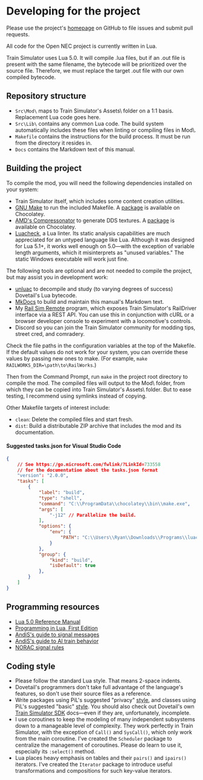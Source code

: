 # Developing for the project

Please use the project's [homepage](https://github.com/YoRYan/open-nec) on GitHub to file issues and submit pull requests.

All code for the Open NEC project is currently written in Lua.

Train Simulator uses Lua 5.0. It will compile .lua files, but if an .out file is present with the same filename, the bytecode will be prioritized over the source file. Therefore, we must replace the target .out file with our own compiled bytecode.

## Repository structure

- `Src\Mod\` maps to Train Simulator's Assets\ folder on a 1:1 basis. Replacement Lua code goes here.
- `Src\Lib\` contains any common Lua code. The build system automatically includes these files when linting or compiling files in Mod\\.
- `Makefile` contains the instructions for the build process. It must be run from the directory it resides in.
- `Docs` contains the Markdown text of this manual.

## Building the project

To compile the mod, you will need the following dependencies installed on your system:

- Train Simulator itself, which includes some content creation utilities.
- [GNU Make](https://www.gnu.org/software/make/) to run the included Makefile. A [package](https://community.chocolatey.org/packages/make) is available on Chocolatey.
- [AMD's Compressonator](https://gpuopen.com/compressonator/) to generate DDS textures. A [package](https://community.chocolatey.org/packages/compressonator-cli) is available on Chocolatey.
- [Luacheck](https://github.com/mpeterv/luacheck), a Lua linter. Its static analysis capabilities are much appreciated for an untyped language like Lua. Although it was designed for Lua 5.1+, it works well enough on 5.0—with the exception of variable length arguments, which it misinterprets as "unused variables." The static Windows executable will work just fine.

The following tools are optional and are not needed to compile the project, but may assist you in development work:

- [unluac](https://sourceforge.net/projects/unluac) to decompile and study (to varying degrees of success) Dovetail's Lua bytecode.
- [MkDocs](https://www.mkdocs.org/) to build and maintain this manual's Markdown text.
- My [Rail Sim Remote](https://github.com/yoryan/railsim-remote) program, which exposes Train Simulator's RailDriver interface via a REST API. You can use this in conjunction with cURL or a browser developer console to experiment with a locomotive's controls.
- Discord so you can join the Train Simulator community for modding tips, street cred, and comradery.

Check the file paths in the configuration variables at the top of the Makefile. If the default values do not work for your system, you can override these values by passing new ones to make. (For example, `make RAILWORKS_DIR=\path\to\RailWorks`.)

Then from the Command Prompt, run `make` in the project root directory to compile the mod. The compiled files will output to the Mod\ folder, from which they can be copied into Train Simulator's Assets\ folder. But to ease testing, I recommend using symlinks instead of copying.

Other Makefile targets of interest include:

- `clean`: Delete the compiled files and start fresh.
- `dist`: Build a distributable ZIP archive that includes the mod and its documentation.

#### Suggested tasks.json for Visual Studio Code

```json
{
    // See https://go.microsoft.com/fwlink/?LinkId=733558
    // for the documentation about the tasks.json format
    "version": "2.0.0",
    "tasks": [
        {
            "label": "build",
            "type": "shell",
            "command": "C:\\ProgramData\\chocolatey\\bin\\make.exe",
            "args": [
                "-j12" // Parallelize the build.
            ],
            "options": {
                "env": {
                    "PATH": "C:\\Users\\Ryan\\Downloads\\Programs\\luacheck"
                }
            },
            "group": {
                "kind": "build",
                "isDefault": true
            },
        }
    ]
}
```

## Programming resources

- [Lua 5.0 Reference Manual](https://www.lua.org/manual/5.0/manual.html)
- [Programming in Lua, First Edition](https://www.lua.org/pil/contents.html)
- [AndiS's guide to signal messages](https://forums.uktrainsim.com/viewtopic.php?f=359&t=129485)
- [AndiS's guide to AI train behavior](https://www.trainsimdev.com/forum/viewtopic.php?p=509)
- [NORAC signal rules](https://signals.jovet.net/rules/NORAC%20Signal%20Rules.pdf)

## Coding style

- Please follow the standard Lua style. That means 2-space indents.
- Dovetail's programmers don't take full advantage of the language's features, so don't use their source files as a reference.
- Write packages using PiL's suggested "privacy" [style](https://www.lua.org/pil/15.2.html), and classes using PiL's suggested "basic" [style](https://www.lua.org/pil/16.1.html). You should also check out Dovetail's own [Train Simulator SDK](https://sites.google.com/a/railsimdev.com/dtgts1sdk/reference-manual) docs—even if they are, unfortunately, incomplete.
- I use coroutines to keep the modeling of many independent subsystems down to a manageable level of complexity. They work perfectly in Train Simulator, with the exception of `Call()` and `SysCall()`, which only work from the main coroutine. I've created the `Scheduler` package to centralize the management of coroutines. Please do learn to use it, especially its `:select()` method.
- Lua places heavy emphasis on tables and their `pairs()` and `ipairs()` iterators. I've created the `Iterator` package to introduce useful transformations and compositions for such key-value iterators.